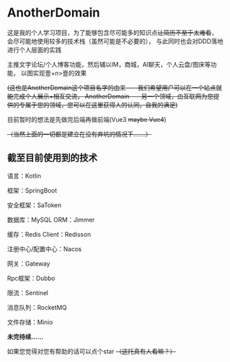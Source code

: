 # AnotherDomain

这是我的个人学习项目，为了能够包含尽可能多的知识点~~让简历不至于太难看~~，
会尽可能地使用较多的技术栈（虽然可能是不必要的），
与此同时也会对DDD落地进行个人层面的实践

主推文字论坛/个人博客功能，然后辅以IM，商城，AI聊天，个人云盘/图床等功能，
以图实现壹+n>壹的效果

~~(这也是AnotherDomain这个项目名字的由来——我们希望用户可以在一个站点就能完成个人展示+相互交流，
AnotherDomain——另一个领域，由互联网为您提供的专属于您的领域，您可以在这里获得人的认同，自我的满足)~~

目前暂时的想法是先做完后端再做前端(Vue3 ~~maybe Vue4~~)

~~（当然上面的一切都是建立在没有弃坑的情况下.......）~~

## 截至目前使用到的技术

语言：Kotlin

框架：SpringBoot

安全框架：SaToken

数据库：MySQL ORM：Jimmer

缓存：Redis Client：Redisson

注册中心/配置中心：Nacos

网关：Gateway

Rpc框架：Dubbo

限流：Sentinel

消息队列：RocketMQ

文件存储：Minio 

**未完待续......**

如果您觉得对您有帮助的话可以点个star
~~（这托真有人看嘛？）~~